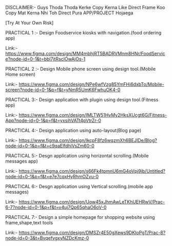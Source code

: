 DISCLAIMER:- Guys Thoda Thoda Kerke Copy Kerna Like Direct Frame Koo Copy Mat Kerna Nhi Toh Direct Pura APP/PROJECT Hojaega

[Try At Your Own Risk]

PRACTICAL 1 :- Design Foodservice kiosks with navigation.(food ordering app)

Link:- https://www.figma.com/design/MM4mbhjRT5BADRVMnm8HNr/FoodService?node-id=0-1&t=bbl7jtRsclOwAjOs-1


PRACTICAL 2 :- Design Mobile phone screen using design tool.(Mobile Home screen)

Link:- https://www.figma.com/design/NPe6wfVzg85YmFHi6dxbTo/Mobile-screen?node-id=0-1&p=f&t=yNmR5UmK6FwhuOK4-0


PRACTICAL 3:- Design application with plugin using design tool.(Fitness app)

Link:- https://www.figma.com/design/IMLTW51HvMy2HksXUcgt6G/Fitness-App?node-id=0-1&p=f&t=yxsihVATt4pVtrZr-0


PRACTICAL 4:- Design application using auto-layout(Blog page)

Link:- https://www.figma.com/design/lkcpF8fz6wqzmXh6BEJIDe/Blog?node-id=0-1&p=f&t=c9qaElfdhiVsZm60-0


PRACTICAL 5:- Desgn application using horizontal scrolling.(Mobile messages app)

Link:- https://www.figma.com/design/s66Fk4tpmnU6mG4oVpj9ib/Untitled?node-id=0-1&p=f&t=e7e7cqxHyRhmOZvu-0


PRACTICAL 6:- Desgn application using Vertical scrolling.(mobile app messages)


Link:- https://www.figma.com/design/Uow45xJhmAwLeTKhUEHRwV/Prac-6-7?node-id=0-1&p=f&t=v4uj7Qp65qhaO6oV-0

PRACTICAL 7:- Design a simple homepage for shopping website using frame,shape,text tools

Link:- https://www.figma.com/design/DMSZr4E50gXews9DKIoPgT/Prac-8?node-id=0-3&t=BvqefvgxyNZDcKmz-0
